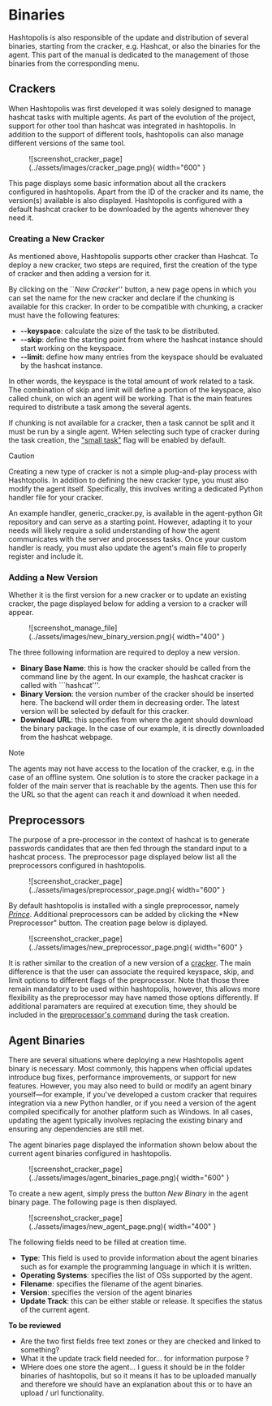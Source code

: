# Binaries

Hashtopolis is also responsible of the update and distribution of several binaries, starting from the cracker, e.g. Hashcat, or also the binaries for the agent. This part of the manual is dedicated to the management of those binaries from the corresponding menu.

## Crackers

When Hashtopolis was first developed it was solely designed to manage hashcat tasks with multiple agents. As part of the evolution of the project, support for other tool than hashcat was integrated in hashtopolis. In addition to the support of different tools, hashtopolis can also manage different versions of the same tool. 

<figure markdown="span">
    ![screenshot_cracker_page](../assets/images/cracker_page.png){ width="600" }
</figure>

This page displays some basic information about all the crackers configured in hashtopolis. Apart from the ID of the cracker and its name, the version(s) available is also displayed. Hashtopolis is configured with a default hashcat cracker to be downloaded by the agents whenever they need it. 

### Creating a New Cracker

As mentioned above, Hashtopolis supports other cracker than Hashcat. To deploy a new cracker, two steps are required, first the creation of the type of cracker and then adding a version for it. 

By clicking on the ``*New Cracker*'' button, a new page opens in which you can set the name for the new cracker and declare if the chunking is available for this cracker. In order to be compatible with chunking, a cracker must have the following features:

- **--keyspace**: calculate the size of the task to be distributed.
- **--skip**: define the starting point from where the hashcat instance should start working on the keyspace.
- **--limit**: define how many entries from the keyspace should be evaluated by the hashcat instance.

In other words, the keyspace is the total amount of work related to a task. The combination of skip and limit will define a portion of the keyspace, also called chunk, on wich an agent will be working. That is the main features required to distribute a task among the several agents.

If chunking is not available for a cracker, then a task cannot be split and it must be run by a single agent. WHen selecting such type of cracker during the task creation, the ["small task"](./tasks.md#advanced-parameters) flag will be enabled by default. 

> [!CAUTION]
> Creating a new type of cracker is not a simple plug-and-play process with Hashtopolis. In addition to defining the new cracker type, you must also modify the agent itself. Specifically, this involves writing a dedicated Python handler file for your cracker.
>
> An example handler, generic_cracker.py, is available in the agent-python Git repository and can serve as a starting point. However, adapting it to your needs will likely require a solid understanding of how the agent communicates with the server and processes tasks. Once your custom handler is ready, you must also update the agent's main file to properly register and include it.

### Adding a New Version

Whether it is the first version for a new cracker or to update an existing cracker, the page displayed below for adding a version to a cracker will appear. 

<figure markdown="span">
    ![screenshot_manage_file](../assets/images/new_binary_version.png){ width="400" }
</figure>

The three following information are required to deploy a new version.

- **Binary Base Name**: this is how the cracker should be called from the command line by the agent. In our example, the hashcat cracker is called with ```hashcat'''. 
- **Binary Version**: the version number of the cracker should be inserted here. The backend will order them in decreasing order. The latest version will be selected by default for this cracker.
- **Download URL**: this specifies from where the agent should download the binary package. In the case of our example, it is directly downloaded from the hashcat webpage. 

> [!NOTE]
> The agents may not have access to the location of the cracker, e.g. in the case of an offline system. One solution is to store the cracker package in a folder of the main server that is reachable by the agents. Then use this for the URL so that the agent can reach it and download it when needed.
>

## Preprocessors

The purpose of a pre-processor in the context of hashcat is to generate passwords candidates that are then fed through the standard input to a hashcat process. The preprocessor page displayed below list all the preprocessors configured in hashtopolis. 

<figure markdown="span">
    ![screenshot_cracker_page](../assets/images/preprocessor_page.png){ width="600" }
</figure>

By default hashtopolis is installed with a single preprocessor, namely [*Prince*](https://github.com/hashcat/princeprocessor). Additional preprocessors can be added by clicking the *New Preprocessor" button. The creation page below is diplayed.

<figure markdown="span">
    ![screenshot_cracker_page](../assets/images/new_preprocessor_page.png){ width="600" }
</figure>

It is rather similar to the creation of a new version of a [cracker](./crackers_binary.md#adding-a-new-version). The main difference is that the user can associate the required keyspace, skip, and limit options to different flags of the preprocessor. Note that those three remain mandatory to be used within hashtopolis, however, this allows more flexibility as the preprocessor may have named those options differently. If additional paramaters are required at execution time, they should be included in the [preprocessor's command](./tasks.md#advanced-parameters) during the task creation.


## Agent Binaries

There are several situations where deploying a new Hashtopolis agent binary is necessary. Most commonly, this happens when official updates introduce bug fixes, performance improvements, or support for new features. However, you may also need to build or modify an agent binary yourself—for example, if you've developed a custom cracker that requires integration via a new Python handler, or if you need a version of the agent compiled specifically for another platform such as Windows. In all cases, updating the agent typically involves replacing the existing binary and ensuring any dependencies are still met.

The agent binaries page displayed the information shown below about the current agent binaries configured in hashtopolis.

<figure markdown="span">
    ![screenshot_cracker_page](../assets/images/agent_binaries_page.png){ width="600" }
</figure>

To create a new agent, simply press the button *New Binary* in the agent binary page. The following page is then displayed.

<figure markdown="span">
    ![screenshot_cracker_page](../assets/images/new_agent_page.png){ width="400" }
</figure>

The following fields need to be filled at creation time.

- **Type**: This field is used to provide information about the agent binaries such as for example the programming language in which it is written.
- **Operating Systems**: specifies the list of OSs supported by the agent.
- **Filename**: specifies the filename of the agent binaries.
- **Version**: specifies the version of the agent binaries
- **Update Track**: this can be either stable or release. It specifies the status of the current agent.

**To be reviewed**
- Are the two first fields free text zones or they are checked and linked to something?
- What it the update track field needed for... for information purpose ?
- WHere does one store the agent... I guess it should be in the folder binaries of hashtopolis, but so it means it has to be uploaded manually and therefore we should have an explanation about this or to have an upload / url functionality.